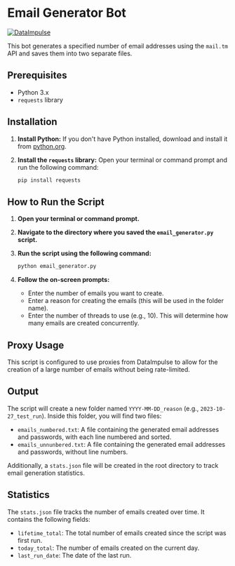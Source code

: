 # Email Generator Bot

[![DataImpulse](https://app.dataimpulse.com/assets/images/referral-banner.png)](https://dataimpulse.com/?aff=43293)

This bot generates a specified number of email addresses using the `mail.tm` API and saves them into two separate files.

## Prerequisites

- Python 3.x
- `requests` library

## Installation

1. **Install Python:** If you don't have Python installed, download and install it from [python.org](https://python.org).

2. **Install the `requests` library:** Open your terminal or command prompt and run the following command:
   ```bash
   pip install requests
   ```

## How to Run the Script

1. **Open your terminal or command prompt.**

2. **Navigate to the directory where you saved the `email_generator.py` script.**

3. **Run the script using the following command:**
   ```bash
   python email_generator.py
   ```

4. **Follow the on-screen prompts:**
   - Enter the number of emails you want to create.
   - Enter a reason for creating the emails (this will be used in the folder name).
   - Enter the number of threads to use (e.g., 10). This will determine how many emails are created concurrently.

## Proxy Usage

This script is configured to use proxies from DataImpulse to allow for the creation of a large number of emails without being rate-limited.

## Output

The script will create a new folder named `YYYY-MM-DD_reason` (e.g., `2023-10-27_test_run`). Inside this folder, you will find two files:

- `emails_numbered.txt`: A file containing the generated email addresses and passwords, with each line numbered and sorted.
- `emails_unnunbered.txt`: A file containing the generated email addresses and passwords, without line numbers.

Additionally, a `stats.json` file will be created in the root directory to track email generation statistics.

## Statistics

The `stats.json` file tracks the number of emails created over time. It contains the following fields:

- `lifetime_total`: The total number of emails created since the script was first run.
- `today_total`: The number of emails created on the current day.
- `last_run_date`: The date of the last run.